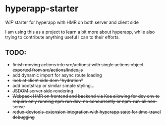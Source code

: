 # hyperapp-starter
*WIP* starter for hyperapp with HMR on both server and client side

I am using this as a project to learn a bit more about hyperapp, while also trying to contribute anything useful I can to their efforts.

## TODO: 
* ~~finish moving actions into src/actions/ with single actions object exported from src/actions/index.js~~
* add dynamic import for async route loading
* ~~look at client side dom "hydration"~~
* add bootstrap or similar simple styling...
* ~~JSDOM server side rendering~~
* ~~Webpack HMR on frontend and backend via Koa allowing for dev env to require only running npm run dev, no concurrently or npm-run-all non-sense~~
* ~~redux-devtools-extension integration with hyperapp state for time-travel debugging~~
